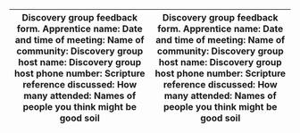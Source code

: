 | **Discovery group feedback form.** Apprentice name:  Date and time of meeting: Name of community: Discovery group host name: Discovery group host phone number: Scripture reference discussed: How many attended: Names of people you think might be good soil          | **Discovery group feedback form.** Apprentice name:  Date and time of meeting: Name of community: Discovery group host name: Discovery group host phone number: Scripture reference discussed: How many attended: Names of people you think might be good soil  |
|-------------------------------------------------------------------------------------------------------------------------------------------------------------------------------------------------------------------------------------------------------------------------|-----------------------------------------------------------------------------------------------------------------------------------------------------------------------------------------------------------------------------------------------------------------|
